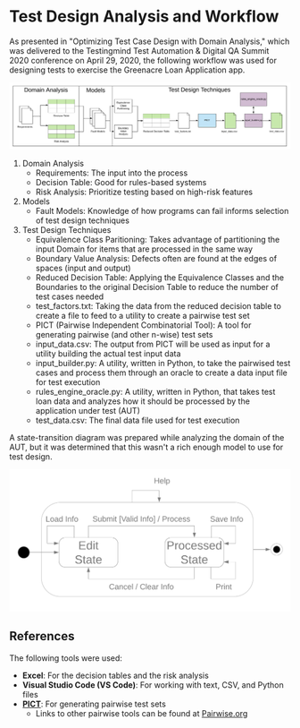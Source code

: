 # Test Design Analysis and Workflow

As presented in "Optimizing Test Case Design with Domain Analysis," which was delivered to the Testingmind Test Automation & Digital QA Summit 2020 conference on April 29, 2020, the following workflow was used for designing tests to exercise the Greenacre Loan Application app.

![Test Design Workflow](../images/test-design-workflow.png)

1. Domain Analysis
   * Requirements: The input into the process
   * Decision Table: Good for rules-based systems
   * Risk Analysis: Prioritize testing based on high-risk features
2. Models
   * Fault Models: Knowledge of how programs can fail informs selection of test design techniques
3. Test Design Techniques
   * Equivalence Class Paritioning: Takes advantage of partitioning the input Domain for items that are processed in the same way
   * Boundary Value Analysis: Defects often are found at the edges of spaces (input and output)
   * Reduced Decision Table: Applying the Equivalence Classes and the Boundaries to the original Decision Table to reduce the number of test cases needed
   * test_factors.txt: Taking the data from the reduced decision table to create a file to feed to a utility to create a pairwise test set
   * PICT (Pairwise Independent Combinatorial Tool): A tool for generating pairwise (and other n-wise) test sets
   * input_data.csv: The output from PICT will be used as input for a utility building the actual test input data
   * input_builder.py: A utility, written in Python, to take the pairwised test cases and process them through an oracle to create a data input file for test execution
   * rules_engine_oracle.py: A utility, written in Python, that takes test loan data and analyzes how it should be processed by the application under test (AUT)
   * test_data.csv: The final data file used for test execution

A state-transition diagram was prepared while analyzing the domain of the AUT, but it was determined that this wasn't a rich enough model to use for test design.

![State-Transition Diagram](../images/state-transition-diagram.png)

## References

The following tools were used:

* **Excel**: For the decision tables and the risk analysis
* **Visual Studio Code (VS Code)**: For working with text, CSV, and Python files
* **[PICT](https://github.com/Microsoft/pict)**: For generating pairwise test sets
  * Links to other pairwise tools can be found at [Pairwise.org](http://pairwise.org)
